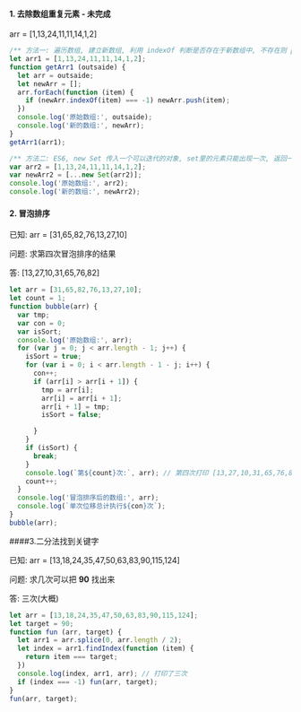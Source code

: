 #### 1. 去除数组重复元素 - 未完成

arr = [1,13,24,11,11,14,1,2]

```javascript
/** 方法一: 遍历数组, 建立新数组, 利用 indexOf 判断是否存在于新数组中, 不存在则 push 到新数组, 最后返回新数组. */
let arr1 = [1,13,24,11,11,14,1,2];
function getArr1 (outsaide) {
  let arr = outsaide;
  let newArr = [];
  arr.forEach(function (item) {
    if (newArr.indexOf(item) === -1) newArr.push(item);
  })
  console.log('原始数组:', outsaide);
  console.log('新的数组:', newArr);
}
getArr1(arr1);

/** 方法二: ES6, new Set 传入一个可以迭代的对象, set里的元素只能出现一次, 返回一个新的set对象(不是数组哦), 需要用 ES6的 ...语法在数组中展开 */
var arr2 = [1,13,24,11,11,14,1,2];
var newArr2 = [...new Set(arr2)];
console.log('原始数组:', arr2);
console.log('新的数组:', newArr2);
```

#### 2. 冒泡排序

已知: arr = [31,65,82,76,13,27,10]

问题: 求第四次冒泡排序的结果

答: [13,27,10,31,65,76,82]

```javascript
let arr = [31,65,82,76,13,27,10];
let count = 1;
function bubble(arr) {
  var tmp;
  var con = 0;
  var isSort;
  console.log('原始数组:', arr);
  for (var j = 0; j < arr.length - 1; j++) {
    isSort = true;
    for (var i = 0; i < arr.length - 1 - j; i++) {
      con++;
      if (arr[i] > arr[i + 1]) {
        tmp = arr[i];
        arr[i] = arr[i + 1];
        arr[i + 1] = tmp;
        isSort = false;

      }
    }
    if (isSort) {
      break;
    }
    console.log(`第${count}次:`, arr); // 第四次打印 [13,27,10,31,65,76,82]
    count++;
  }
  console.log('冒泡排序后的数组:', arr);
  console.log(`单次位移总计执行${con}次`);
}
bubble(arr);
```

####3.二分法找到关键字

已知: arr = [13,18,24,35,47,50,63,83,90,115,124]

问题: 求几次可以把 **90** 找出来

答: 三次(大概)

```javascript
let arr = [13,18,24,35,47,50,63,83,90,115,124];
let target = 90;
function fun (arr, target) {
  let arr1 = arr.splice(0, arr.length / 2);
  let index = arr1.findIndex(function (item) {
    return item === target;
  })
  console.log(index, arr1, arr); // 打印了三次
  if (index === -1) fun(arr, target);
}
fun(arr, target); 
```

